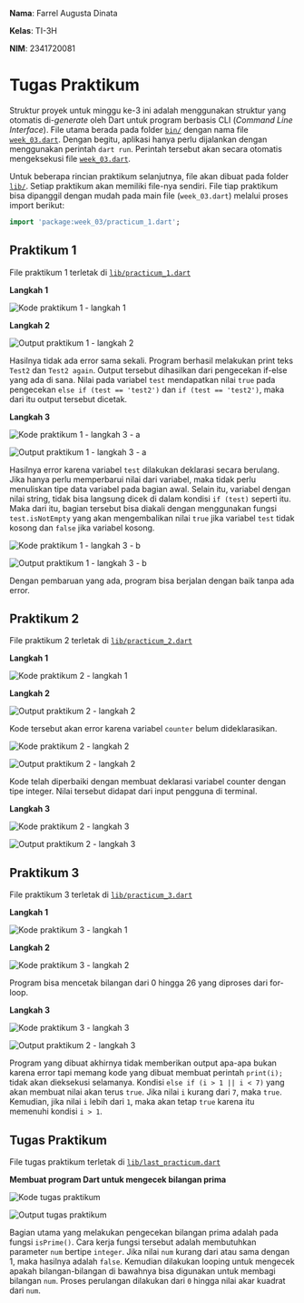 **Nama**: Farrel Augusta Dinata

**Kelas**: TI-3H

**NIM**: 2341720081

# Tugas Praktikum

Struktur proyek untuk minggu ke-3 ini adalah menggunakan struktur yang otomatis di-*generate* oleh Dart untuk program berbasis CLI (*Command Line Interface*). File utama berada pada folder [`bin/`](bin/) dengan nama file [`week_03.dart`](bin/week_03.dart). Dengan begitu, aplikasi hanya perlu dijalankan dengan menggunakan perintah `dart run`. Perintah tersebut akan secara otomatis mengeksekusi file [`week_03.dart`](bin/week_03.dart). 

Untuk beberapa rincian praktikum selanjutnya, file akan dibuat pada folder [`lib/`](lib/). Setiap praktikum akan memiliki file-nya sendiri. File tiap praktikum bisa dipanggil dengan mudah pada main file (`week_03.dart`) melalui proses import berikut:
```dart
import 'package:week_03/practicum_1.dart';
```

## Praktikum 1

File praktikum 1 terletak di [`lib/practicum_1.dart`](lib/practicum_1.dart)

**Langkah 1**

![Kode praktikum 1 - langkah 1](img/01.png)

**Langkah 2**

![Output praktikum 1 - langkah 2](img/02.png)

Hasilnya tidak ada error sama sekali. Program berhasil melakukan print teks `Test2` dan `Test2 again`. Output tersebut dihasilkan dari pengecekan if-else yang ada di sana. Nilai pada variabel `test` mendapatkan nilai `true` pada pengecekan `else if (test == 'test2')` dan `if (test == 'test2')`, maka dari itu output tersebut dicetak.

**Langkah 3**

![Kode praktikum 1 - langkah 3 - a](img/03.png)

![Output praktikum 1 - langkah 3 - a](img/04.png)

Hasilnya error karena variabel `test` dilakukan deklarasi secara berulang. Jika hanya perlu memperbarui nilai dari variabel, maka tidak perlu menuliskan tipe data variabel pada bagian awal. Selain itu, variabel dengan nilai string, tidak bisa langsung dicek di dalam kondisi `if (test)` seperti itu. Maka dari itu, bagian tersebut bisa diakali dengan menggunakan fungsi `test.isNotEmpty` yang akan mengembalikan nilai `true` jika variabel `test` tidak kosong dan `false` jika variabel kosong.

![Kode praktikum 1 - langkah 3 - b](img/05.png)

![Output praktikum 1 - langkah 3 - b](img/06.png)

Dengan pembaruan yang ada, program bisa berjalan dengan baik tanpa ada error.

## Praktikum 2

File praktikum 2 terletak di [`lib/practicum_2.dart`](lib/practicum_2.dart)

**Langkah 1**

![Kode praktikum 2 - langkah 1](img/07.png)


**Langkah 2**

![Output praktikum 2 - langkah 2](img/09.png)

Kode tersebut akan error karena variabel `counter` belum dideklarasikan.

![Kode praktikum 2 - langkah 2](img/08.png)

![Output praktikum 2 - langkah 2](img/11.png)

Kode telah diperbaiki dengan membuat deklarasi variabel counter dengan tipe integer. Nilai tersebut didapat dari input pengguna di terminal.

**Langkah 3**

![Kode praktikum 2 - langkah 3](img/10.png)

![Output praktikum 2 - langkah 3](img/11.png)

## Praktikum 3

File praktikum 3 terletak di [`lib/practicum_3.dart`](lib/practicum_3.dart)

**Langkah 1**

![Kode praktikum 3 - langkah 1](img/12.png)


**Langkah 2**

![Kode praktikum 3 - langkah 2](img/13.png)

Program bisa mencetak bilangan dari 0 hingga 26 yang diproses dari for-loop.

**Langkah 3**

![Kode praktikum 3 - langkah 3](img/14.png)

![Output praktikum 2 - langkah 3](img/15.png)

Program yang dibuat akhirnya tidak memberikan output apa-apa bukan karena error tapi memang kode yang dibuat membuat perintah `print(i);` tidak akan dieksekusi selamanya. Kondisi `else if (i > 1 || i < 7)` yang akan membuat nilai akan terus `true`. Jika nilai `i` kurang dari `7`, maka `true`. Kemudian, jika nilai `i` lebih dari `1`, maka akan tetap `true` karena itu memenuhi kondisi `i > 1`.

## Tugas Praktikum

File tugas praktikum terletak di [`lib/last_practicum.dart`](lib/last_practicum.dart)

**Membuat program Dart untuk mengecek bilangan prima**

![Kode tugas praktikum](img/16.png)

![Output tugas praktikum](img/17.png)

Bagian utama yang melakukan pengecekan bilangan prima adalah pada fungsi `isPrime()`. Cara kerja fungsi tersebut adalah membutuhkan parameter `num` bertipe `integer`. Jika nilai `num` kurang dari atau sama dengan 1, maka hasilnya adalah `false`. Kemudian dilakukan looping untuk mengecek apakah bilangan-bilangan di bawahnya bisa digunakan untuk membagi bilangan `num`. Proses perulangan dilakukan dari `0` hingga nilai akar kuadrat dari `num`.
